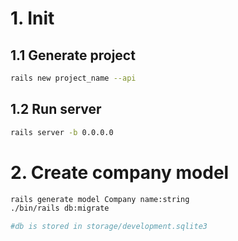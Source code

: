 # 1. Init

## 1.1 Generate project
```bash
rails new project_name --api
```

## 1.2 Run server
```bash
rails server -b 0.0.0.0
```

# 2. Create company model
```bash
rails generate model Company name:string
./bin/rails db:migrate

#db is stored in storage/development.sqlite3
```